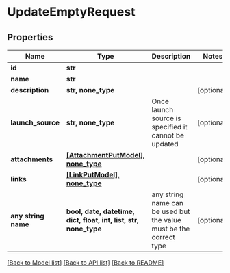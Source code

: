 # UpdateEmptyRequest


## Properties
Name | Type | Description | Notes
------------ | ------------- | ------------- | -------------
**id** | **str** |  | 
**name** | **str** |  | 
**description** | **str, none_type** |  | [optional] 
**launch_source** | **str, none_type** | Once launch source is specified it cannot be updated | [optional] 
**attachments** | [**[AttachmentPutModel], none_type**](AttachmentPutModel.md) |  | [optional] 
**links** | [**[LinkPutModel], none_type**](LinkPutModel.md) |  | [optional] 
**any string name** | **bool, date, datetime, dict, float, int, list, str, none_type** | any string name can be used but the value must be the correct type | [optional]

[[Back to Model list]](../README.md#documentation-for-models) [[Back to API list]](../README.md#documentation-for-api-endpoints) [[Back to README]](../README.md)


